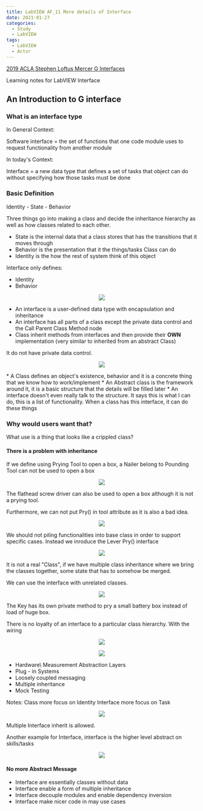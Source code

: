 ```yaml
---
title: LabVIEW AF_11 More details of Interface
date: 2021-01-27
categories:
  - Study
  - LabVIEW
tags:
  - LabVIEW
  - Actor
---
```


[2019 ACLA Stephen Loftus Mercer G Interfaces](https://www.youtube.com/watch?v=DHnrn2gTNZg)

Learning notes for LabVIEW Interface

## An Introduction to G interface

### What is an interface type
In General Context:

Software interface = the set of functions that one code module uses to request functionality from another module

In today's Context:

Interface = a new data type that defines a set of tasks that object can do without specifying how those tasks must be done

### Basic Definition

Identity - State - Behavior

Three things go into making a class and decide the inheritance hierarchy as well as how classes related to each other.

* State is the internal data that a class stores that has the transitions that it moves through
* Behavior is the presentation that it the things/tasks Class can do
* Identity is the how the rest of system think of this object

Interface only defines:
* Identity
* Behavior

<p align="center"> <img src="/assets/images/LabVIEW Actor Framework/10/interface.png"> </p>

* An interface is a user-defined data type with encapsulation and inheritance
* An interface has all parts of a class except the private data control and the Call Parent Class Method node
* Class inherit methods from interfaces and then provide their **OWN** implementation (very similar to inherited from an abstract Class)

It do not have private data control.

<p align="center"> <img src="/assets/images/LabVIEW Actor Framework/10/interface2.png"> </p>
* A Class defines an object's existence, behavior and it is a concrete thing that we know how to work/implement
* An Abstract class is the framework around it, it is a basic structure that the details will be filled later
* An interface doesn't even really talk to the structure. It says this is what I can do, this is a list of functionality. When a class has this interface, it can do these things  

### Why would users want that?

What use is a thing that looks like a crippled class?

#### There is a problem with inheritance

If we define using Prying Tool to open a box, a Nailer belong to Pounding Tool can not be used to open a box

<p align="center"> <img src="/assets/images/LabVIEW Actor Framework/10/interface3.png"> </p>

The flathead screw driver can also be used to open a box although it is not a prying tool.

Furthermore, we can not put Pry() in tool attribute as it is also a bad idea.

<p align="center"> <img src="/assets/images/LabVIEW Actor Framework/10/interface4.png"> </p>

We should not piling functionalities into base class in order to support specific cases. Instead we inroduce the Lever Pry() interface

<p align="center"> <img src="/assets/images/LabVIEW Actor Framework/10/interface5.png"> </p>

It is not a real "Class", if we have multiple class inheritance where we bring the classes together, some state that has to somehow be merged.

We can use the interface with unrelated classes.
<p align="center"> <img src="/assets/images/LabVIEW Actor Framework/10/interface6.png"> </p>

The Key has its own private method to pry a small battery box instead of load of huge box.

There is no loyalty of an interface to a particular class hierarchy. With the wiring
<p align="center"> <img src="/assets/images/LabVIEW Actor Framework/10/interface7.png"> </p>

<p align="center"> <img src="/assets/images/LabVIEW Actor Framework/10/interface7_1.png"> </p>


* Hardware\ Measurement Abstraction Layers
* Plug - in Systems
* Loosely coupled messaging
* Multiple inheritance
* Mock Testing

Notes:
Class more focus on Identity
Interface more focus on Task

<p align="center"> <img src="/assets/images/LabVIEW Actor Framework/10/interface8.png"> </p>
Multiple Interface inherit is allowed.

Another example for Interface, interface is the higher level abstract on skills/tasks

<p align="center"> <img src="/assets/images/LabVIEW Actor Framework/10/interface9.png"> </p>


#### No more Abstract Message

* Interface are essentially classes without data
* Interface enable a form of multiple inheritance
* Interface decouple modules and enable dependency inversion
* Interface make nicer code in may use cases

